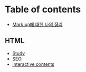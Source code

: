 # Table of contents

* [Mark up에 대한 나의 정리](README.md)

## HTML

* [Study](html/study.md)
* [SEO](html/seo.md)
* [interactive contents](html/interactive-contents.md)

